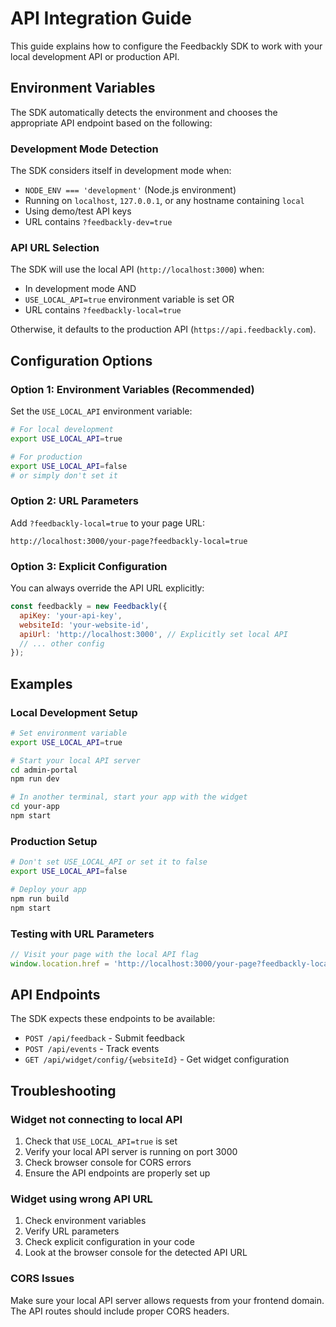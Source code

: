 # API Integration Guide

This guide explains how to configure the Feedbackly SDK to work with your local development API or production API.

## Environment Variables

The SDK automatically detects the environment and chooses the appropriate API endpoint based on the following:

### Development Mode Detection

The SDK considers itself in development mode when:
- `NODE_ENV === 'development'` (Node.js environment)
- Running on `localhost`, `127.0.0.1`, or any hostname containing `local`
- Using demo/test API keys
- URL contains `?feedbackly-dev=true`

### API URL Selection

The SDK will use the local API (`http://localhost:3000`) when:
- In development mode AND
- `USE_LOCAL_API=true` environment variable is set OR
- URL contains `?feedbackly-local=true`

Otherwise, it defaults to the production API (`https://api.feedbackly.com`).

## Configuration Options

### Option 1: Environment Variables (Recommended)

Set the `USE_LOCAL_API` environment variable:

```bash
# For local development
export USE_LOCAL_API=true

# For production
export USE_LOCAL_API=false
# or simply don't set it
```

### Option 2: URL Parameters

Add `?feedbackly-local=true` to your page URL:

```
http://localhost:3000/your-page?feedbackly-local=true
```

### Option 3: Explicit Configuration

You can always override the API URL explicitly:

```javascript
const feedbackly = new Feedbackly({
  apiKey: 'your-api-key',
  websiteId: 'your-website-id',
  apiUrl: 'http://localhost:3000', // Explicitly set local API
  // ... other config
});
```

## Examples

### Local Development Setup

```bash
# Set environment variable
export USE_LOCAL_API=true

# Start your local API server
cd admin-portal
npm run dev

# In another terminal, start your app with the widget
cd your-app
npm start
```

### Production Setup

```bash
# Don't set USE_LOCAL_API or set it to false
export USE_LOCAL_API=false

# Deploy your app
npm run build
npm start
```

### Testing with URL Parameters

```javascript
// Visit your page with the local API flag
window.location.href = 'http://localhost:3000/your-page?feedbackly-local=true';
```

## API Endpoints

The SDK expects these endpoints to be available:

- `POST /api/feedback` - Submit feedback
- `POST /api/events` - Track events
- `GET /api/widget/config/{websiteId}` - Get widget configuration

## Troubleshooting

### Widget not connecting to local API

1. Check that `USE_LOCAL_API=true` is set
2. Verify your local API server is running on port 3000
3. Check browser console for CORS errors
4. Ensure the API endpoints are properly set up

### Widget using wrong API URL

1. Check environment variables
2. Verify URL parameters
3. Check explicit configuration in your code
4. Look at the browser console for the detected API URL

### CORS Issues

Make sure your local API server allows requests from your frontend domain. The API routes should include proper CORS headers.

